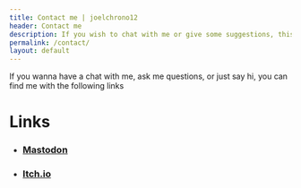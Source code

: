 ```yaml
---
title: Contact me | joelchrono12
header: Contact me
description: If you wish to chat with me or give some suggestions, this is the place
permalink: /contact/
layout: default
---
```


If you wanna have a chat with me, ask me questions, or just say hi, you can find me with the following links

# Links

* ### [Mastodon](https://fosstodon.org/@joeligj12) 
* ### [Itch.io](https://joelchrono12.itch.io/)

